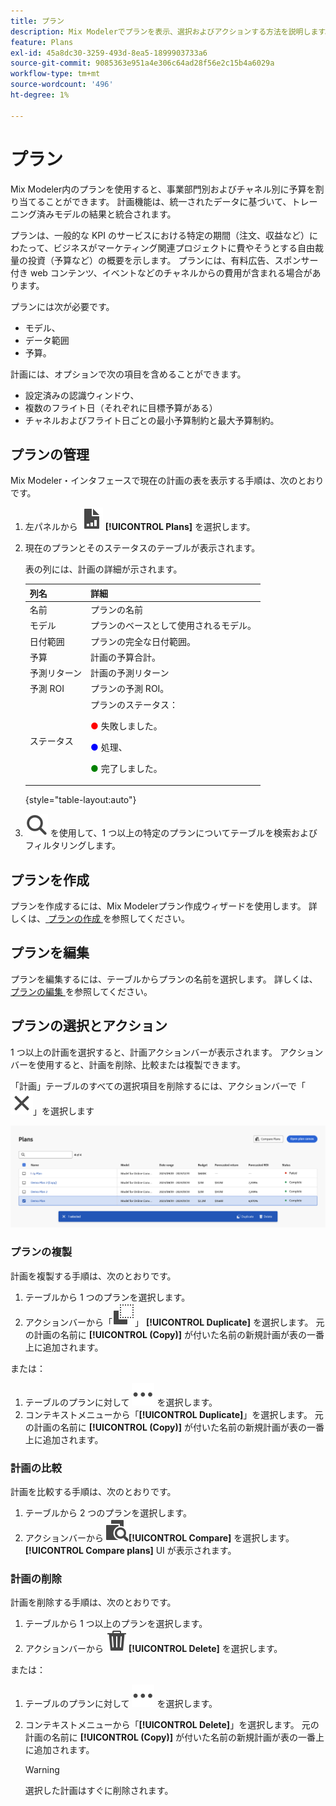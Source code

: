 ```yaml
---
title: プラン
description: Mix Modelerでプランを表示、選択およびアクションする方法を説明します。
feature: Plans
exl-id: 45a8dc30-3259-493d-8ea5-1899903733a6
source-git-commit: 9085363e951a4e306c64ad28f56e2c15b4a6029a
workflow-type: tm+mt
source-wordcount: '496'
ht-degree: 1%

---
```


# プラン

Mix Modeler内のプランを使用すると、事業部門別およびチャネル別に予算を割り当てることができます。 計画機能は、統一されたデータに基づいて、トレーニング済みモデルの結果と統合されます。

プランは、一般的な KPI のサービスにおける特定の期間（注文、収益など）にわたって、ビジネスがマーケティング関連プロジェクトに費やそうとする自由裁量の投資（予算など）の概要を示します。 プランには、有料広告、スポンサー付き web コンテンツ、イベントなどのチャネルからの費用が含まれる場合があります。

プランには次が必要です。

- モデル、
- データ範囲
- 予算。

計画には、オプションで次の項目を含めることができます。

- 設定済みの認識ウィンドウ、
- 複数のフライト日（それぞれに目標予算がある）
- チャネルおよびフライト日ごとの最小予算制約と最大予算制約。


## プランの管理

Mix Modeler・インタフェースで現在の計画の表を表示する手順は、次のとおりです。

1. 左パネルから ![](/help/assets//icons/FileChart.svg) **[!UICONTROL Plans]** を選択します。

1. 現在のプランとそのステータスのテーブルが表示されます。

   表の列には、計画の詳細が示されます。

   | 列名 | 詳細 |
   |---|---|
   | 名前 | プランの名前 |
   | モデル | プランのベースとして使用されるモデル。 |
   | 日付範囲 | プランの完全な日付範囲。 |
   | 予算 | 計画の予算合計。 |
   | 予測リターン | 計画の予測リターン |
   | 予測 ROI | プランの予測 ROI。 |
   | ステータス | プランのステータス： <p><span style="color:red">●</span> 失敗しました。 <p><span style="color:blue">●</span> 処理、 <p><span style="color:green">●</span> 完了しました。 |

   {style="table-layout:auto"}

1. ![ 検索 ](/help/assets//icons/Search.svg) を使用して、1 つ以上の特定のプランについてテーブルを検索およびフィルタリングします。

## プランを作成

プランを作成するには、Mix Modelerプラン作成ウィザードを使用します。 詳しくは、[ プランの作成 ](create.md) を参照してください。


## プランを編集

プランを編集するには、テーブルからプランの名前を選択します。 詳しくは、[ プランの編集 ](edit.md) を参照してください。


## プランの選択とアクション

1 つ以上の計画を選択すると、計画アクションバーが表示されます。 アクションバーを使用すると、計画を削除、比較または複製できます。

「計画」テーブルのすべての選択項目を削除するには、アクションバーで「![ 閉じる ](/help/assets//icons/Close.svg)」を選択します

![ 計画アクションバー ](/help/assets//plans-action-bar.png)

### プランの複製

計画を複製する手順は、次のとおりです。

1. テーブルから 1 つのプランを選択します。
1. アクションバーから「![ コピー ](/help/assets//icons/Copy.svg)」 **[!UICONTROL Duplicate]** を選択します。 元の計画の名前に **[!UICONTROL (Copy)]** が付いた名前の新規計画が表の一番上に追加されます。

または：

1. テーブルのプランに対して ![ 詳細 ](/help/assets//icons/More.svg) を選択します。
1. コンテキストメニューから「**[!UICONTROL Duplicate]**」を選択します。 元の計画の名前に **[!UICONTROL (Copy)]** が付いた名前の新規計画が表の一番上に追加されます。

### 計画の比較

計画を比較する手順は、次のとおりです。

1. テーブルから 2 つのプランを選択します。
1. アクションバーから ![ 比較 ](/help/assets//icons/Compare.svg)**[!UICONTROL Compare]** を選択します。 **[!UICONTROL Compare plans]** UI が表示されます。


### 計画の削除

計画を削除する手順は、次のとおりです。

1. テーブルから 1 つ以上のプランを選択します。
1. アクションバーから ![ 削除 ](/help/assets//icons/Delete.svg)**[!UICONTROL Delete]** を選択します。

または：

1. テーブルのプランに対して ![ 詳細 ](/help/assets//icons/More.svg) を選択します。
1. コンテキストメニューから「**[!UICONTROL Delete]**」を選択します。 元の計画の名前に **[!UICONTROL (Copy)]** が付いた名前の新規計画が表の一番上に追加されます。

   >[!WARNING]
   >
   >   選択した計画はすぐに削除されます。
